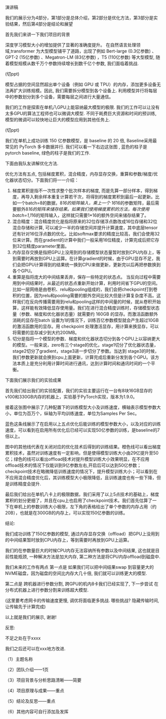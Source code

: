 演讲稿

我们的展示分为4部分，第1部分是总体介绍，第2部分是优化方法，第3部分是实验结果，然后第4部分是结论和展望

首先我们来讲一下我们项目的背景

 深度学习模型大小的增加提供了显著的准确度提升。 在自然语言处理领域,transformer 为大型模型铺平了道路，出现了例如 Bert-large (0.3亿参数) 、GPT-2 (15亿参数) 、Megatron-LM (83亿参数) ，T5 (110亿参数) 等大型模型, 随着模型规模从数千万个参数持续增长到数千亿个参数, 我们面临着挑战.

 (切ppt)

模型占据的空间显然超出单个设备（例如 GPU 或 TPU）的内存，添加更多设备无法再扩大训练规模。因此, 我们需要拆分模型到各个设备上.  利用模型并行将每层中的参数划分到多个设备，需要每层之间进行大量通信。

我们的工作是探索在单机八GPU上能容纳最大模型的极限. 我们的工作可以让没有太多GPU的算法工程师也可以微调大模型.  不同于耗费巨大资源和时间的预训练, 模型的微调可以较快地让巨大的模型应用到其他任务上. 

 (切ppt)

我们在单机上成功训练 150 亿参数模型，是 baseline 的 20 倍, Baseline采用最常见的 PyTorch 多卡数据并行. 我们可以看一下右边这张图 , 蓝色的柱子是pytorch baseline, 绿色的柱子是我们的工作.

下面由我队友讲解优化方法.



 优化方法有五点, 包括梯度累积，混合精度，内存显存交换，重算和参数/梯度/优化器状态切分。下面我们将一一介绍：

1.  梯度累积是指不一次性求整个批次样本的梯度, 而是先算一部分样本，得到梯度，再导入剩余样本重复计算若干次，将得到的梯度累积到最后一起更新。比如一个batch=8的数据，8*16的矩阵输入，乘上一个 16*16的参数矩阵，最后需要额外8*16的矩阵来储存结果。如果我们使用梯度累积的方法，每次使用batch=1,1*16的矩阵输入，这样就只需要1*16的额外空间来储存结果了。
2.  混合精度：混合精度优化是指将原来的32位存储浮点数改成16位存储和32位混合存储和计算, 可以减少一半的存储空间并提升计算速度，其中底层tensor还有针对16位浮点数的优化。比如softmax要求的精度比较高，我们会使用32位来计算。而在gradient的计算中我们一般采用16位精度，计算完成后把它存到32位精度parameter里面。
3. 内存显存交换是指把GPU上没用到的存储模型状态量暂时放到CPU内存上，等到需要时再放到GPU上运算。在计算gradient的时候，由于GPU显存不足，我们会把GPU计算得到的结果统一换到CPU来做更新，更新完以后再把参数换到各个GPU。
4. 重算是指将庞大的中间结果丢弃，保存一些特定的状态点。 当反向过程中需要用到中间结果时，从最近的状态点重新开始计算，利用时间省下GPU的空间。比如一层网络是由卷积、relu和pooling组成的，我们会把checkpoint打到卷积的位置，因为relu和pooling需要的额外空间比较大但是计算复杂度不高。这样我们在反向传播需要用到relu和pooling这样的中间量的时候，就从卷积开始算，这样能有效降低显存使用量。我们在进行混合精度训练时，存储模型状态量（参数、梯度和优化器状态量）就需要约 160GB 的显存。而激活函数额外消耗的显存在batch 设置为1的情况下，训练百亿参数模型就会产生超过10GB 的激活函数用的显存。用 checkpoint 处理激活显存，用计算来换显存，可以将需要的显存减少到大约200MB。
5. 切分是指将一个模型的参数、梯度和优化器状态切分到各个GPU上以容纳更大的模型。一般来说，zero有三个stage的优化，stage1切分了优化器状态量，stage2切分了gradient，stage3进一步切分了参数。当达到 stage3的时候，我们参数更新就会换到cpu上面更新，计算完成后重新分发到各个GPU。该方法本质上是充分利用计算时间进行通讯，达到计算时间和通讯时间的一个平衡。





下面我们展示我们的实验成果



首先我们给出我们的实验配置，我们的实验主要运行在一台有8块16GB显存的v100和330GB内存的机器上，实验基于PyTorch实现，版本为1.9.0。

接着这张图中展示了几种配置下的训练模型大小及训练速度，横轴表示模型参数大小，单位为百万个，纵轴为平均训练速度，单位为Samples Per Sec。

蓝色这条线展示了在启用以上五点优化后能训练的模型参数大小，以及对应的训练速度，可以看到在启用所有优化后已经可以实现50亿参数的训练，是baseline的7倍以上。

图中的其他线代表在关闭对应的优化技术后得到的训练结果。橙色线可以看出梯度累积技术，虽然对训练速度有一定影响，但是使得模型训练大小由29亿提升至50亿；绿色的线可以看出offload技术对提升模型训练大小效果明显，在不应用offload技术的情况下仅能训到9亿参数左右,开启后可以达到50亿参数；checkpoint技术在略微降低训练速度的情况下，提升模型训练大小；可以看到在不应用混合精度优化后，其训练模型大小极限降低，且训练速度也有一些下降，但是训练精度会提升.

最后我们给出在单机八卡上的极限数据，我们采用了以上5点技术的基础上，梯度累积的划分更细了，并且在cpu上也启用了checkpoint技术。我们首先估算了一下在单机上的参数训练大小极限，左下角的表格给出了单个参数的内存占用（约20B），也就是在300GB的内存上，可以实现150亿参数的训练。





结论:

 我们成功训练了150亿参数的模型, 通过内存显存交换（offload）把GPU上没用到的中间结果暂时放到CPU内存上，等到需要时再放到GPU上运算。  



我们的在参数量巨大的时候CPU内存无法容纳所有参数以及中间结果,   这也就是目前性能瓶颈, 一种解决方法是加大内存, 第二种方法是将CPU内存offload到磁盘中.



我们未来的工作有两点 第一点是 如果我们可以把中间结果swap 到容量更大的NVME磁盘，因为磁盘的空间比内存大几十倍, 我们就可以训练更大的模型. 

第二点是 跨机器进行参数分割,  跨GPU的机内8卡我们已经实现了, 下一步尝试 在分布式机器上进行参数分割来训练超大模型.

(这里要考虑网卡的传输速度更慢, 调优将面临更多挑战. 哪些挑战? 隐藏传输时间, 让传输先于计算完成)



以上就是我们的展示, 谢谢!







反思:

不足之处在于xxxx



我们之后还可以在xxx地方改进.





（1）主题名称

（2）团队介绍——1页 

（3）项目背景与分析思路清晰——简要 

（4）项目原理与成果——重点 

（5）结论及反思——重点

（6）其他内容可自行添加及发挥